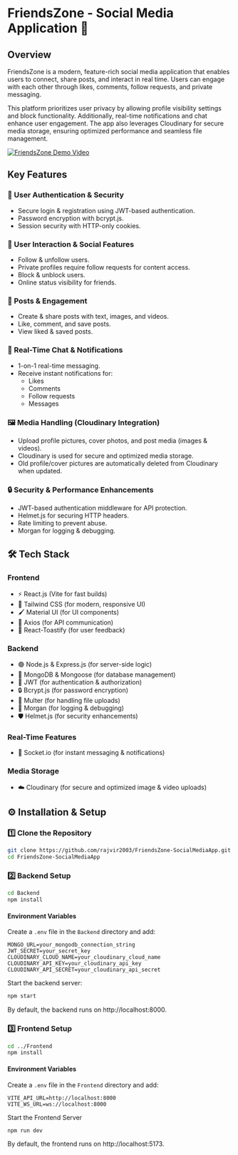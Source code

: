 # FriendsZone - Social Media Application 🚀

## Overview

FriendsZone is a modern, feature-rich social media application that enables users to connect, share posts, and interact in real time. Users can engage with each other through likes, comments, follow requests, and private messaging.

This platform prioritizes user privacy by allowing profile visibility settings and block functionality. Additionally, real-time notifications and chat enhance user engagement. The app also leverages Cloudinary for secure media storage, ensuring optimized performance and seamless file management.

[![FriendsZone Demo Video](https://i.ytimg.com/vi/1dKsqrG8FAk/hqdefault.jpg)](https://www.youtube.com/watch?v=1dKsqrG8FAk)

## Key Features

### 🔐 User Authentication & Security
- Secure login & registration using JWT-based authentication.
- Password encryption with bcrypt.js.
- Session security with HTTP-only cookies.

### 👥 User Interaction & Social Features
- Follow & unfollow users.
- Private profiles require follow requests for content access.
- Block & unblock users.
- Online status visibility for friends.

### 📝 Posts & Engagement
- Create & share posts with text, images, and videos.
- Like, comment, and save posts.
- View liked & saved posts.

### 💬 Real-Time Chat & Notifications
- 1-on-1 real-time messaging.
- Receive instant notifications for:
  - Likes
  - Comments
  - Follow requests
  - Messages

### 🖼 Media Handling (Cloudinary Integration)
- Upload profile pictures, cover photos, and post media (images & videos).
- Cloudinary is used for secure and optimized media storage.
- Old profile/cover pictures are automatically deleted from Cloudinary when updated.

### 🔒 Security & Performance Enhancements
- JWT-based authentication middleware for API protection.
- Helmet.js for securing HTTP headers.
- Rate limiting to prevent abuse.
- Morgan for logging & debugging.

## 🛠 Tech Stack

### Frontend
- ⚡ React.js (Vite for fast builds)
- 🎨 Tailwind CSS (for modern, responsive UI)
- 🖌 Material UI (for UI components)
- 📡 Axios (for API communication)
- 🔔 React-Toastify (for user feedback)

### Backend
- 🟢 Node.js & Express.js (for server-side logic)
- 🍃 MongoDB & Mongoose (for database management)
- 🔑 JWT (for authentication & authorization)
- 🔒 Bcrypt.js (for password encryption)
- 📂 Multer (for handling file uploads)
- 📜 Morgan (for logging & debugging)
- 🛡 Helmet.js (for security enhancements)

### Real-Time Features
- 📡 Socket.io (for instant messaging & notifications)

### Media Storage
- ☁️ Cloudinary (for secure and optimized image & video uploads)

## ⚙️ Installation & Setup

### 1️⃣ Clone the Repository
```bash
git clone https://github.com/rajvir2003/FriendsZone-SocialMediaApp.git
cd FriendsZone-SocialMediaApp
```

### 2️⃣ Backend Setup
```bash
cd Backend
npm install
```
#### Environment Variables
Create a `.env` file in the `Backend` directory and add:
  ```env
  MONGO_URL=your_mongodb_connection_string
  JWT_SECRET=your_secret_key
  CLOUDINARY_CLOUD_NAME=your_cloudinary_cloud_name
  CLOUDINARY_API_KEY=your_cloudinary_api_key
  CLOUDINARY_API_SECRET=your_cloudinary_api_secret
  ```
Start the backend server:
  ```bash
  npm start
  ```

By default, the backend runs on http://localhost:8000.

### 3️⃣ Frontend Setup

```bash
cd ../Frontend
npm install
```

#### Environment Variables
Create a `.env` file in the `Frontend` directory and add:
  ```env
  VITE_API_URL=http://localhost:8000
  VITE_WS_URL=ws://localhost:8000
  ```
Start the Frontend Server
  ```bash
  npm run dev
  ```

By default, the frontend runs on http://localhost:5173.
